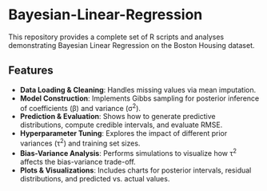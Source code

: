 # Bayesian-Linear-Regression

This repository provides a complete set of R scripts and analyses demonstrating Bayesian Linear Regression on the Boston Housing dataset.

## Features
- **Data Loading & Cleaning**: Handles missing values via mean imputation.
- **Model Construction**: Implements Gibbs sampling for posterior inference of coefficients (β) and variance (σ<sup>2</sup>).
- **Prediction & Evaluation**: Shows how to generate predictive distributions, compute credible intervals, and evaluate RMSE.
- **Hyperparameter Tuning**: Explores the impact of different prior variances (τ<sup>2</sup>) and training set sizes.
- **Bias-Variance Analysis**: Performs simulations to visualize how τ<sup>2</sup> affects the bias-variance trade-off.
- **Plots & Visualizations**: Includes charts for posterior intervals, residual distributions, and predicted vs. actual values.
